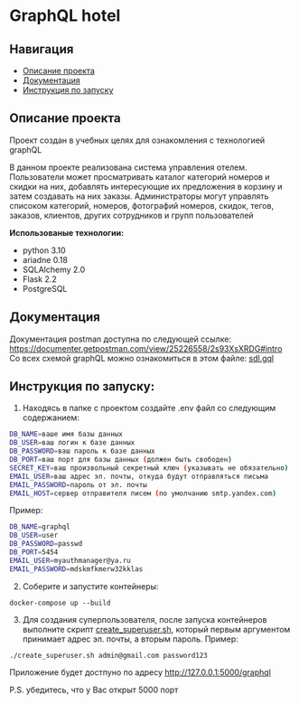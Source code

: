 # GraphQL hotel

## Навигация
- [Описание проекта](#описание-проекта)
- [Документация](#документация)
- [Инструкция по запуску](#инструкция-по-запуску)

## Описание проекта
Проект создан в учебных целях для ознакомления с технологией graphQL

В данном проекте реализована система управления отелем. Пользователи может просматривать каталог категорий номеров и скидки на них, добавлять интересующие их предложения в корзину и затем создавать на них заказы. Администраторы могут управлять списоком категорий, номеров, фотографий номеров, скидок, тегов, заказов, клиентов, других сотрудников и групп пользователей

**Использованые технологии:**
- python 3.10
- ariadne 0.18
- SQLAlchemy 2.0
- Flask 2.2
- PostgreSQL

## Документация
Документация postman доступна по следующей ссылке: https://documenter.getpostman.com/view/25226558/2s93XsXRDG#intro
Со всех схемой graphQL можно ознакомиться в этом файле: [sdl.gql](./sdl.gql)

## Инструкция по запуску:
1. Находясь в папке с проектом создайте .env файл со следующим содержанием:
```bash
DB_NAME=ваше имя базы данных
DB_USER=ваш логин к базе данных
DB_PASSWORD=ваш пароль к базе данных
DB_PORT=ваш порт для базы данных (должен быть свободен)
SECRET_KEY=ваш произвольный секретный ключ (указывать не обязательно)
EMAIL_USER=ваш адрес эл. почты, откуда будут отправляться письма
EMAIL_PASSWORD=пароль от эл. почты
EMAIL_HOST=сервер отправителя писем (по умолчанию smtp.yandex.com)
```
Пример:
```bash
DB_NAME=graphql
DB_USER=user
DB_PASSWORD=passwd
DB_PORT=5454
EMAIL_USER=myauthmanager@ya.ru
EMAIL_PASSWORD=mdskmfkmerw32kklas
```

2) Соберите и запустите контейнеры:
```
docker-compose up --build
```
3) Для создания суперпользователя, после запуска контейнеров выполните скрипт [create_superuser.sh](./create_superuser.sh), который первым аргументом принимает адрес эл. почты, а вторым пароль. Пример:
```
./create_superuser.sh admin@gmail.com password123
```

Приложение будет достпуно по адресу http://127.0.0.1:5000/graphql

P.S. убедитесь, что у Вас открыт 5000 порт
